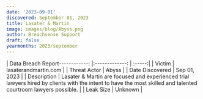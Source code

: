 ```yaml
---
date: '2023-09-01'
discovered: September 01, 2023
title: Lasater & Martin
image: images/blog/Abyss.png
author: Breachsense Support
draft: false
yearmonths: 2023/september
---
```


| Data Breach Report------------:     |:-------------:    | :-----:|
| Victim      | lasaterandmartin.com      | 
| Threat Actor      | Abyss      | 
| Date Discovered      | Sep 01, 2023      | 
| Description      | Lasater & Martin are focused and experienced trial lawyers hired by clients with the intent to have the most skilled and talented courtroom lawyers possible.      | 
| Leak Size      | Unknown      | 

